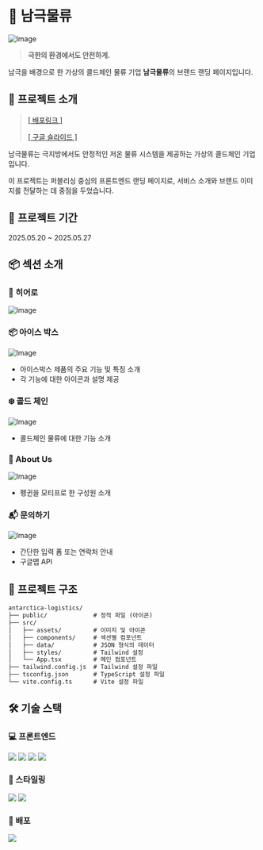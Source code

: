 # 🧊 남극물류

![Image](https://github.com/user-attachments/assets/1732c2cf-7a0e-4528-b07b-055ffcdfa7d9)

> **극한의 환경에서도 안전하게.**

남극을 배경으로 한 가상의 콜드체인 물류 기업 **남극물류**의 브랜드 랜딩 페이지입니다.

## 📖 프로젝트 소개
> [[ 배포링크 ]](https://antarctica-logistics.vercel.app/)
> 
> [[ 구글 슬라이드 ]](https://docs.google.com/presentation/d/1FJwsNNFR6w4A2l36R28CFle-fbhBCzRzaMzwND2MQec/edit?usp=sharing)

남극물류는 극지방에서도 안정적인 저온 물류 시스템을 제공하는 가상의 콜드체인 기업입니다.  

이 프로젝트는 퍼블리싱 중심의 프론트엔드 랜딩 페이지로, 서비스 소개와 브랜드 이미지를 전달하는 데 중점을 두었습니다.

## 📅 프로젝트 기간

2025.05.20 ~ 2025.05.27

## 📦 섹션 소개

### 🧭 히어로
![Image](https://github.com/user-attachments/assets/e3c85aa8-2c86-4fa3-ae0c-2645744eec5b)

### 📦 아이스 박스
![Image](https://github.com/user-attachments/assets/a6874911-38c4-46bb-a45d-2036d3296bca)

- 아이스박스 제품의 주요 기능 및 특징 소개
- 각 기능에 대한 아이콘과 설명 제공

### ❄️ 콜드 체인
![Image](https://github.com/user-attachments/assets/101b4758-606f-4a86-a352-64faf19078ea)

- 콜드체인 물류에 대한 기능 소개

### 🐧 About Us
![Image](https://github.com/user-attachments/assets/f0742034-9f91-447c-be57-d4918270d9c9)

- 펭귄을 모티프로 한 구성원 소개

### 📬 문의하기
![Image](https://github.com/user-attachments/assets/e151f4f6-d516-4685-87e6-48bc97233630)

- 간단한 입력 폼 또는 연락처 안내
- 구글맵 API

## 📁 프로젝트 구조
```html
antarctica-logistics/
├── public/             # 정적 파일 (아이콘)
├── src/
│   ├── assets/         # 이미지 및 아이콘
│   ├── components/     # 섹션별 컴포넌트
│   ├── data/           # JSON 형식의 데이터
│   ├── styles/         # Tailwind 설정
│   └── App.tsx         # 메인 컴포넌트
├── tailwind.config.js  # Tailwind 설정 파일
├── tsconfig.json       # TypeScript 설정 파일
└── vite.config.ts      # Vite 설정 파일
```

## 🛠️ 기술 스택

### 💻 프론트엔드

<p>
<img  src="https://img.shields.io/badge/React-ffffff?logo=react"/>
<img  src="https://img.shields.io/badge/Vite-ffffff?logo=vite"/>
<img  src="https://img.shields.io/badge/TypeScript-ffffff?logo=typescript"/>
<img  src="https://img.shields.io/badge/ReactHookForm-ffffff?logo=reacthookform"/>
</p>

### 🎨 스타일링

<p>
<img  src="https://img.shields.io/badge/Tailwind Css-ffffff?logo=tailwindcss"/>
<img  src="https://img.shields.io/badge/shadcn/ui-000000?logo=shadcnui"/>
</p>

### 🚀 배포

<img  src="https://img.shields.io/badge/Vercel-000000?logo=vercel"/>